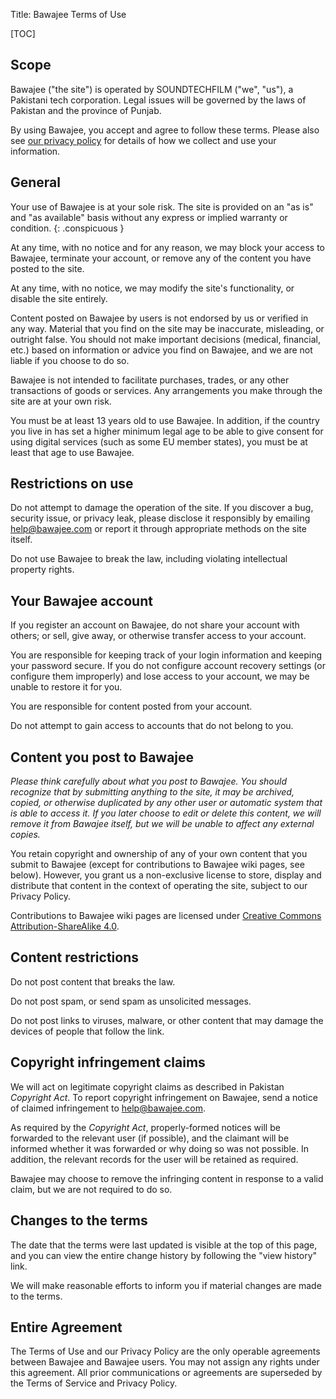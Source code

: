 Title: Bawajee Terms of Use

[TOC]

## Scope

Bawajee ("the site") is operated by SOUNDTECHFILM ("we", "us"), a Pakistani tech corporation. Legal issues will be governed by the laws of Pakistan and the province of Punjab.

By using Bawajee, you accept and agree to follow these terms. Please also see [our privacy policy](https://bawajee.com/policies/privacy-policy) for details of how we collect and use your information.

## General

Your use of Bawajee is at your sole risk. The site is provided on an "as is" and "as available" basis without any express or implied warranty or condition.
{: .conspicuous }

At any time, with no notice and for any reason, we may block your access to Bawajee, terminate your account, or remove any of the content you have posted to the site. 

At any time, with no notice, we may modify the site's functionality, or disable the site entirely.

Content posted on Bawajee by users is not endorsed by us or verified in any way. Material that you find on the site may be inaccurate, misleading, or outright false. You should not make important decisions (medical, financial, etc.) based on information or advice you find on Bawajee, and we are not liable if you choose to do so.

Bawajee is not intended to facilitate purchases, trades, or any other transactions of goods or services. Any arrangements you make through the site are at your own risk.

You must be at least 13 years old to use Bawajee. In addition, if the country you live in has set a higher minimum legal age to be able to give consent for using digital services (such as some EU member states), you must be at least that age to use Bawajee.

## Restrictions on use

Do not attempt to damage the operation of the site. If you discover a bug, security issue, or privacy leak, please disclose it responsibly by emailing [help@bawajee.com](mailto:help@bawajee.com) or report it through appropriate methods on the site itself.

Do not use Bawajee to break the law, including violating intellectual property rights.

## Your Bawajee account

If you register an account on Bawajee, do not share your account with others; or sell, give away, or otherwise transfer access to your account.

You are responsible for keeping track of your login information and keeping your password secure. If you do not configure account recovery settings (or configure them improperly) and lose access to your account, we may be unable to restore it for you.

You are responsible for content posted from your account.

Do not attempt to gain access to accounts that do not belong to you.

## Content you post to Bawajee

*Please think carefully about what you post to Bawajee. You should recognize that by submitting anything to the site, it may be archived, copied, or otherwise duplicated by any other user or automatic system that is able to access it. If you later choose to edit or delete this content, we will remove it from Bawajee itself, but we will be unable to affect any external copies.*

You retain copyright and ownership of any of your own content that you submit to Bawajee (except for contributions to Bawajee wiki pages, see below). However, you grant us a non-exclusive license to store, display and distribute that content in the context of operating the site, subject to our Privacy Policy.

Contributions to Bawajee wiki pages are licensed under [Creative Commons Attribution-ShareAlike 4.0](https://creativecommons.org/licenses/by-sa/4.0/).

## Content restrictions

Do not post content that breaks the law.

Do not post spam, or send spam as unsolicited messages.

Do not post links to viruses, malware, or other content that may damage the devices of people that follow the link.

## Copyright infringement claims

We will act on legitimate copyright claims as described in Pakistan *Copyright Act*. To report copyright infringement on Bawajee, send a notice of claimed infringement to [help@bawajee.com](mailto:help@bawajee.com).

As required by the *Copyright Act*, properly-formed notices will be forwarded to the relevant user (if possible), and the claimant will be informed whether it was forwarded or why doing so was not possible. In addition, the relevant records for the user will be retained as required.

Bawajee may choose to remove the infringing content in response to a valid claim, but we are not required to do so.

## Changes to the terms

The date that the terms were last updated is visible at the top of this page, and you can view the entire change history by following the "view history" link.

We will make reasonable efforts to inform you if material changes are made to the terms.

## Entire Agreement

The Terms of Use and our Privacy Policy are the only operable agreements between Bawajee and Bawajee users. You may not assign any rights under this agreement. All prior communications or agreements are superseded by the Terms of Service and Privacy Policy.
